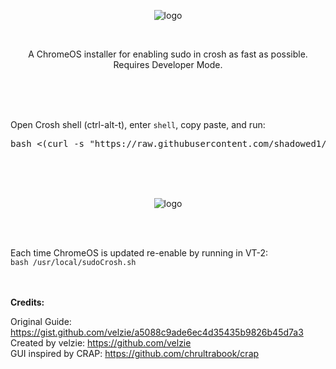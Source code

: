 
<p align="center">
  <img src="https://i.imgur.com/kOg2ZDB.png" alt="logo" />
</p>  
<br>


<p align="center">  A ChromeOS installer for enabling sudo in crosh as fast as possible. Requires Developer Mode. </p><br> <br> <br>


Open Crosh shell (ctrl-alt-t), enter `shell`, copy paste, and run: 
<br>

<pre>bash <(curl -s "https://raw.githubusercontent.com/shadowed1/sudoCrosh/main/sudocrosh_downloader.sh?$(date +%s)")</pre>

<br>


<br>
<br>

<p align="center">
  <img src="https://i.imgur.com/mrUgSLN.png" alt="logo" />
</p> 



<br> <br>

Each time ChromeOS is updated re-enable by running in VT-2: <br>
`bash /usr/local/sudoCrosh.sh` <br>
<br><br>

__Credits:__

Original Guide: https://gist.github.com/velzie/a5088c9ade6ec4d35435b9826b45d7a3 <br>
Created by velzie: https://github.com/velzie <br>
GUI inspired by CRAP: https://github.com/chrultrabook/crap

